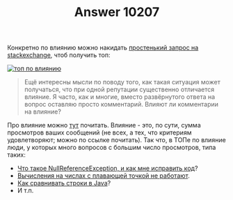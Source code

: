 ﻿---
title: "Answer 10207"
se.owner.user_id: 15479
se.owner.display_name: "Suvitruf says Reinstate Monica"
se.owner.link: "https://ru.meta.stackoverflow.com/users/15479/suvitruf-says-reinstate-monica"
se.answer_id: 10207
se.question_id: 10206
se.post_type: answer
se.score: 6
se.is_accepted: True
---
<p>Конкретно по влиянию можно накидать <a href="https://data.stackexchange.com/ru/query/1206157" rel="nofollow noreferrer">простенький запрос на stackexchange</a>, чтоб получить топ:</p>

<p><a href="https://i.stack.imgur.com/yxSRI.png" rel="nofollow noreferrer"><img src="https://i.stack.imgur.com/yxSRI.png" alt="топ по влиянию"></a></p>

<blockquote>
  <p>Ещё интересны мысли по поводу того, как такая ситуация может получаться, что при одной репутации существенно отличается влияние. Я часто, как и многие, вместо развёрнутого ответа на вопрос оставляю просто комментарий. Влияют ли комментарии на влияние?</p>
</blockquote>

<p>Про влияние можно <a href="https://meta.stackexchange.com/q/244534/260198">тут</a> почитать. Влияние - это, по сути, сумма просмотров ваших сообщений (не всех, а тех, что критериям удовлетворяют; можно по ссылке почитать). Так что, в ТОПе по влияние люди, у которых много вопросов с большим число просмотров, типа таких:</p>

<ul>
<li><a href="https://ru.stackoverflow.com/q/413041/15479">Что такое NullReferenceException, и как мне исправить код</a>?</li>
<li><a href="https://ru.stackoverflow.com/q/417453/15479">Вычисления на числах с плавающей точкой не работают</a>.</li>
<li><a href="https://ru.stackoverflow.com/q/417405/15479">Как сравнивать строки в Java</a>?</li>
<li>И т.п.</li>
</ul>
